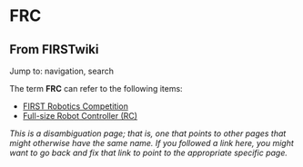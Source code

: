 # FRC

## From FIRSTwiki

Jump to: navigation, search

The term **FRC** can refer to the following items:

- [FIRST Robotics Competition](first-robotics-competition)
- [Full-size Robot Controller (RC)](robot-controller)

_This is a disambiguation page; that is, one that points to other pages that might otherwise have the same name. If you followed a link here, you might want to go back and fix that link to point to the appropriate specific page._
